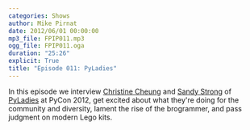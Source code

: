 ```yaml
---
categories: Shows
author: Mike Pirnat
date: 2012/06/01 00:00:00
mp3_file: FPIP011.mp3
ogg_file: FPIP011.oga
duration: "25:26"
explicit: True
title: "Episode 011: PyLadies"
---
```

In this episode we interview [Christine Cheung](http://www.xtine.net/) and
[Sandy Strong](https://twitter.com/#!/sandymahalo) of [PyLadies](http://pyladies.com/)
at PyCon 2012, get excited about what they're doing for the community and
diversity, lament the rise of the brogrammer, and pass judgment on modern Lego
kits.

